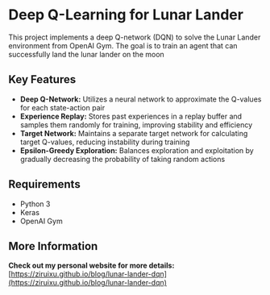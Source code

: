 # Deep Q-Learning for Lunar Lander

This project implements a deep Q-network (DQN) to solve the Lunar Lander environment from OpenAI Gym. The goal is to train an agent that can successfully land the lunar lander on the moon

## Key Features

* **Deep Q-Network:** Utilizes a neural network to approximate the Q-values for each state-action pair
* **Experience Replay:** Stores past experiences in a replay buffer and samples them randomly for training, improving stability and efficiency
* **Target Network:** Maintains a separate target network for calculating target Q-values, reducing instability during training
* **Epsilon-Greedy Exploration:** Balances exploration and exploitation by gradually decreasing the probability of taking random actions

## Requirements

* Python 3
* Keras
* OpenAI Gym

## More Information

**Check out my personal website for more details:**
[https://ziruixu.github.io/blog/lunar-lander-dqn](https://ziruixu.github.io/blog/lunar-lander-dqn)